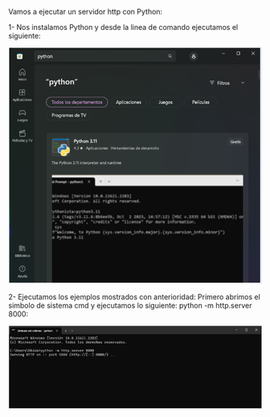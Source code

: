Vamos a ejecutar un servidor http con Python:

1- Nos instalamos Python y desde la linea de comando ejecutamos el siguiente:

![ScreenShot1](/tema0/Screenshot_1.png)

2- Ejecutamos los ejemplos mostrados con anterioridad:
Primero abrimos el simbolo de sistema cmd y ejecutamos lo siguiente: python -m http.server 8000:

![ScreenShot2](/tema0/Screenshot_2.png)



